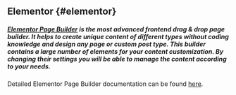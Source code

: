 ## Elementor {#elementor}

##### [Elementor Page Builder](https://wordpress.org/plugins/elementor/) is the most advanced frontend drag & drop page builder. It helps to create unique content of different types without coding knowledge and design any page or custom post type. This builder contains a large number of elements for your content customization. By changing their settings you will be able to manage the content according to your needs.

Detailed Elementor Page Builder documentation can be found [here](https://docs.elementor.com/).



